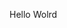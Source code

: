 Hello Wolrd


















































































































































































































































































































































































































































































































































































































































































































































































































































































































































































































































































































































































































































































































































































































































































































































































































































































































































































































































































































































































































































































































































































































































































































































































































































































































































































































































































































































































































































































































































































































































































































































































































































































































